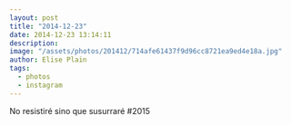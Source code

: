 ```yaml
---
layout: post
title: "2014-12-23"
date: 2014-12-23 13:14:11
description: 
image: "/assets/photos/201412/714afe61437f9d96cc8721ea9ed4e18a.jpg"
author: Elise Plain
tags: 
  - photos
  - instagram
---
```


No resistiré sino que susurraré #2015
<p></p>
